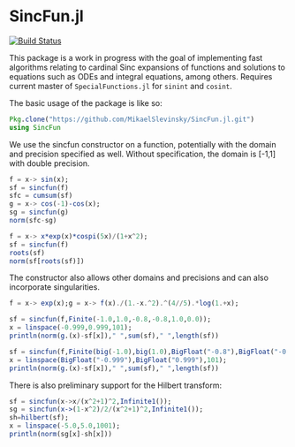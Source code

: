 # SincFun.jl

[![Build Status](https://travis-ci.org/MikaelSlevinsky/Sincfun.jl.svg?branch=master)](https://travis-ci.org/MikaelSlevinsky/Sincfun.jl)

This package is a work in progress with the goal of implementing fast algorithms relating to cardinal Sinc expansions of functions and solutions to equations such as ODEs and integral equations, among others. Requires current master of `SpecialFunctions.jl` for `sinint` and `cosint`.

The basic usage of the package is like so:

```julia
Pkg.clone("https://github.com/MikaelSlevinsky/SincFun.jl.git")
using SincFun
```

We use the sincfun constructor on a function, potentially with the domain and precision specified as well. Without specification, the domain is [-1,1] with double precision.

```julia
f = x-> sin(x);
sf = sincfun(f)
sfc = cumsum(sf)
g = x-> cos(-1)-cos(x);
sg = sincfun(g)
norm(sfc-sg)
```

```julia
f = x-> x*exp(x)*cospi(5x)/(1+x^2);
sf = sincfun(f)
roots(sf)
norm(sf[roots(sf)])
```

The constructor also allows other domains and precisions and can also incorporate singularities.

```julia
f = x-> exp(x);g = x-> f(x)./(1.-x.^2).^(4//5).*log(1.+x);

sf = sincfun(f,Finite(-1.0,1.0,-0.8,-0.8,1.0,0.0));
x = linspace(-0.999,0.999,101);
println(norm(g.(x)-sf[x])," ",sum(sf)," ",length(sf))

sf = sincfun(f,Finite(big(-1.0),big(1.0),BigFloat("-0.8"),BigFloat("-0.8"),big(1.0),big(0.0)));
x = linspace(BigFloat("-0.999"),BigFloat("0.999"),101);
println(norm(g.(x)-sf[x])," ",sum(sf)," ",length(sf))
```

There is also preliminary support for the Hilbert transform:

```julia
sf = sincfun(x->x/(x^2+1)^2,Infinite1());
sg = sincfun(x->(1-x^2)/2/(x^2+1)^2,Infinite1());
sh=hilbert(sf);
x = linspace(-5.0,5.0,1001);
println(norm(sg[x]-sh[x]))
```
